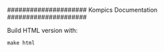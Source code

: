 #####################
Kompics Documentation
#####################

Build HTML version with:

	make html